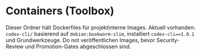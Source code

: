 # Containers (Toolbox)

Dieser Ordner hält Dockerfiles für projektinterne Images.
Aktuell vorhanden: `codex-cli/` basierend auf `debian:bookworm-slim`, installiert `codex-cli==1.0.1` und Grundwerkzeuge.
Do not veröffentlichen Images, bevor Security-Review und Promotion-Gates abgeschlossen sind.
